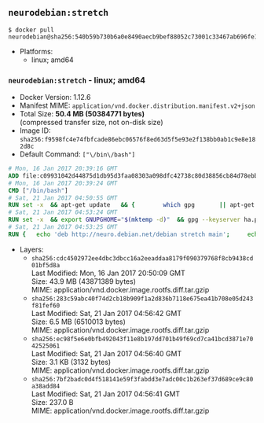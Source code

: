 ## `neurodebian:stretch`

```console
$ docker pull neurodebian@sha256:540b59b730b6a0e8490aecb9bef88052c73001c33467ab696fe1861dcd6d1ed4
```

-	Platforms:
	-	linux; amd64

### `neurodebian:stretch` - linux; amd64

-	Docker Version: 1.12.6
-	Manifest MIME: `application/vnd.docker.distribution.manifest.v2+json`
-	Total Size: **50.4 MB (50384771 bytes)**  
	(compressed transfer size, not on-disk size)
-	Image ID: `sha256:f9598fc4e74fbfcade86ebc06576f8ed63d5f5e93e2f138bb0ab1c9e8e182d8c`
-	Default Command: `["\/bin\/bash"]`

```dockerfile
# Mon, 16 Jan 2017 20:39:16 GMT
ADD file:c09931042d44875d1db95d3faa08303a098dfc42738c80d38856cb84d78ebbda in / 
# Mon, 16 Jan 2017 20:39:24 GMT
CMD ["/bin/bash"]
# Sat, 21 Jan 2017 04:50:55 GMT
RUN set -x 	&& apt-get update 	&& { 		which gpg 		|| apt-get install -y --no-install-recommends gnupg2 		|| apt-get install -y --no-install-recommends gnupg 	; } 	&& { 		gpg --version | grep -q '^gpg (GnuPG) 1\.' 		|| apt-get install -y --no-install-recommends dirmngr 	; } 	&& rm -rf /var/lib/apt/lists/*
# Sat, 21 Jan 2017 04:53:24 GMT
RUN set -x 	&& export GNUPGHOME="$(mktemp -d)" 	&& gpg --keyserver ha.pool.sks-keyservers.net --recv-keys DD95CC430502E37EF840ACEEA5D32F012649A5A9 	&& gpg --export DD95CC430502E37EF840ACEEA5D32F012649A5A9 > /etc/apt/trusted.gpg.d/neurodebian.gpg 	&& rm -r "$GNUPGHOME"
# Sat, 21 Jan 2017 04:53:25 GMT
RUN { 	echo 'deb http://neuro.debian.net/debian stretch main'; 	echo 'deb http://neuro.debian.net/debian data main'; 	echo '#deb-src http://neuro.debian.net/debian-devel stretch main'; } > /etc/apt/sources.list.d/neurodebian.sources.list
```

-	Layers:
	-	`sha256:cdc4502972ee4dbc3dbcc16a2eeaddaa8179f090379768f8cb9438cd01bf5d8a`  
		Last Modified: Mon, 16 Jan 2017 20:50:09 GMT  
		Size: 43.9 MB (43871389 bytes)  
		MIME: application/vnd.docker.image.rootfs.diff.tar.gzip
	-	`sha256:283c59abc40f74d2cb18b909f1a2d836b7118e675ea41b708e05d243f81fef60`  
		Last Modified: Sat, 21 Jan 2017 04:56:42 GMT  
		Size: 6.5 MB (6510013 bytes)  
		MIME: application/vnd.docker.image.rootfs.diff.tar.gzip
	-	`sha256:ec98f5e6e0bfb492043f11e8b197dd701b49f69cd7ca41bcd3871e7042525061`  
		Last Modified: Sat, 21 Jan 2017 04:56:40 GMT  
		Size: 3.1 KB (3132 bytes)  
		MIME: application/vnd.docker.image.rootfs.diff.tar.gzip
	-	`sha256:7bf2badc0d4f518141e59f3fabdd3e7adc00c1b263ef37d689ce9c80a38add84`  
		Last Modified: Sat, 21 Jan 2017 04:56:41 GMT  
		Size: 237.0 B  
		MIME: application/vnd.docker.image.rootfs.diff.tar.gzip
